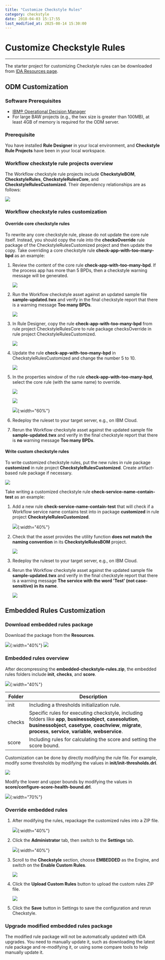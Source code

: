 ```yaml
---
title: "Customize Checkstyle Rules"
category: checkstyle
date: 2018-04-03 15:17:55
last_modified_at: 2025-08-14 15:30:00
---
```


# Customize Checkstyle Rules
***

The starter project for customizing Checkstyle rules can be downloaded from [IDA Resources page](../administration/administration-resources.html).

## ODM Customization

### Software Prerequisites

* [IBM® Operational Decision Manager](https://www.ibm.com/products/operational-decision-manager)
* For large BAW projects (e.g., the twx size is greater than 100MB), at least 4GB of memory is required for the ODM server.

### Prerequisite

   You have installed **Rule Designer** in your local environment, and **Checkstyle Rule Projects** have been in your local workspace.

### Workflow checkstyle rule projects overview

   The Workflow checkstyle rule projects include **CheckstyleBOM**, **CheckstyleRules**, **CheckstyleRulesCore**, and **CheckstyleRulesCustomized**. Their dependency relationships are as follows:

   ![][checkstyle_rule_project_relation]

### Workflow checkstyle rules customization

#### Override core checkstyle rules

To rewrite any core checkstyle rule, please do not update the core rule itself. Instead, you should copy the rule into the **checksOverride** rule package of the CheckstyleRulesCustomized project and then update the copy. Take overriding a core checkstyle rule **check-app-with-too-many-bpd** as an example:

1. Review the content of the core rule **check-app-with-too-many-bpd**. If the process app has more than 5 BPDs, then a checkstyle warning message will be generated.

    ![][checkstyle_override_step_one]

2. Run the Workflow checkstyle asset against an updated sample file **sample-updated.twx** and verify in the final checkstyle report that there is a warning message **Too many BPDs**.

    ![][checkstyle_override_step_two]

3. In Rule Designer, copy the rule **check-app-with-too-many-bpd** from rule project CheckstyleRulesCore to rule package checksOverride in rule project CheckstyleRulesCustomized.

    ![][checkstyle_override_step_three]

4. Update the rule **check-app-with-too-many-bpd** in CheckstyleRulesCustomized and change the number 5 to 10.

    ![][checkstyle_override_step_four]

5. In the properties window of the rule **check-app-with-too-many-bpd**, select the core rule (with the same name) to override.

    ![][checkstyle_override_step_five_1]

    ![][checkstyle_override_step_five_2]

    ![][checkstyle_override_step_five_3]{:width="60%"}

6. Redeploy the ruleset to your target server, e.g., on IBM Cloud.

7. Rerun the Workflow checkstyle asset against the updated sample file **sample-updated.twx** and verify in the final checkstyle report that there is **no** warning message **Too many BPDs**.


#### Write custom checkstyle rules

  To write customized checkstyle rules, put the new rules in rule package **customized** in rule project **CheckstyleRulesCustomized**. Create artifact-based rule package if necessary.

  ![][checkstyle_custom_rules]

  Take writing a customized checkstyle rule **check-service-name-contain-test** as an example:

  1. Add a new rule **check-service-name-contain-test** that will check if a Workflow service name contains test into in package **customized** in rule project **CheckstyleRulesCustomized**.

     ![][checkstyle_custom_rules_step_one]{:width="40%"}

  2. Check that the asset provides the utility function **does not match the naming convention** in its **CheckstyleRulesBOM** project.

     ![][checkstyle_custom_rules_step_two]

  3. Redeploy the ruleset to your target server, e.g., on IBM Cloud.

  4. Rerun the Workflow checkstyle asset against the updated sample file **sample-updated.twx** and verify in the final checkstyle report that there is a warning message **The service with the word 'Test' (not case-sensitive) in its name**.

     ![][checkstyle_custom_rules_step_four]

## Embedded Rules Customization

### Download embedded rules package

   Download the package from the **Resources**.

   ![][checkstyle_custom_rules_download_resources]{:width="40%"}
   ![][checkstyle_custom_rules_download]


### Embedded rules overview

   After decompressing the **embedded-checkstyle-rules.zip**, the embedded rules folders include **init**, **checks**, and **score**. 
    
   ![][checkstyle_embedded_custom_folders]{:width="40%"}

Folder | Description 
     ----------------------|-------------------
     init | Including a thresholds initialization rule.
     checks | Specific rules for executing checkstyle, including folders like **app**, **businessobject**, **casesolution**, **businessobject**, **casetype**, **coachview**, **migrate**, **process**, **service**, **variable**, **webservice**.
     score | Including rules for calculating the score and setting the score bound.
   
     
   Customization can be done by directly modifying the rule file. For example, modify some thresholds by modifying the values in **init/init-thresholds.drl**.    
   
   ![][checkstyle_embedded_custom_init_thresholds]
   
   Modify the lower and upper bounds by modifying the values in **score/configure-score-health-bound.drl**.  
     
   ![][checkstyle_embedded_custom_modify_bound]{:width="70%"}
   
### Override embedded rules

  1. After modifying the rules, repackage the customized rules into a ZIP file.

     ![][checkstyle_embedded_custom_zip]{:width="40%"}
     
  2. Click the **Administrator** tab, then switch to the **Settings** tab.

     ![][checkstyle_embedded_settings_tab]{:width="40%"}
     
  3. Scroll to the **Checkstyle** section, choose **EMBEDDED** as the Engine, and switch on the **Enable Custom Rules**.

     ![][checkstyle_embedded_settings]
     
  4. Click the **Upload Custom Rules** button to upload the custom rules ZIP file.

     ![][checkstyle_embedded_custom_settings_upload]
     
  5. Click the **Save** button in Settings to save the configuration and rerun Checkstyle.
  
### Upgrade modified embedded rules package

   The modified rule package will not be automatically updated with IDA upgrades. You need to manually update it, such as downloading the latest rule package and re-modifying it, or using some compare tools to help manually update it.


 [checkstyle_rule_project_relation]: ../images/checkstyle/checkstyle_rule_project_relation.png
 [checkstyle_override_step_one]: ../images/checkstyle/checkstyle_override_step_one.png
 [checkstyle_override_step_two]: ../images/checkstyle/checkstyle_override_step_two.png
 [checkstyle_override_step_three]: ../images/checkstyle/checkstyle_override_step_three.png
 [checkstyle_override_step_four]: ../images/checkstyle/checkstyle_override_step_four.png
 [checkstyle_override_step_five_1]: ../images/checkstyle/checkstyle_override_step_five_1.png
 [checkstyle_override_step_five_2]: ../images/checkstyle/checkstyle_override_step_five_2.png
 [checkstyle_override_step_five_3]: ../images/checkstyle/checkstyle_override_step_five_3.png
 [checkstyle_custom_rules]: ../images/checkstyle/checkstyle_custom_rules.png
 [checkstyle_custom_rules_step_one]: ../images/checkstyle/checkstyle_custom_rules_step_one.png
 [checkstyle_custom_rules_step_two]: ../images/checkstyle/checkstyle_custom_rules_step_two.png
 [checkstyle_custom_rules_step_four]: ../images/checkstyle/checkstyle_custom_rules_step_four.png
 [checkstyle_embedded_custom_folders]: ../images/checkstyle/checkstyle_embedded_custom_folders.png
 [checkstyle_embedded_custom_init_thresholds]: ../images/checkstyle/checkstyle_embedded_custom_init_thresholds.png
 [checkstyle_embedded_custom_modify_bound]: ../images/checkstyle/checkstyle_embedded_custom_modify_bound.png
 [checkstyle_embedded_custom_zip]: ../images/checkstyle/checkstyle_embedded_custom_zip.png
 [checkstyle_embedded_settings_tab]: ../images/checkstyle/checkstyle_embedded_settings_tab.png
 [checkstyle_embedded_settings]: ../images/checkstyle/checkstyle_embedded_settings.png
 [checkstyle_embedded_custom_settings_upload]: ../images/checkstyle/checkstyle_embedded_custom_settings_upload.png
 [checkstyle_custom_rules_download_resources]: ../images/checkstyle/checkstyle_custom_rules_download_resources.png
 [checkstyle_custom_rules_download]: ../images/checkstyle/checkstyle_custom_rules_download.png